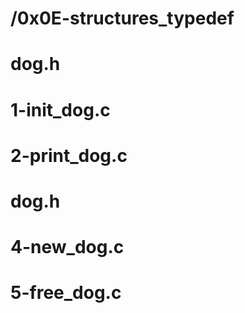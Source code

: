 # /0x0E-structures_typedef
# dog.h
# 1-init_dog.c
# 2-print_dog.c
# dog.h
# 4-new_dog.c
# 5-free_dog.c
